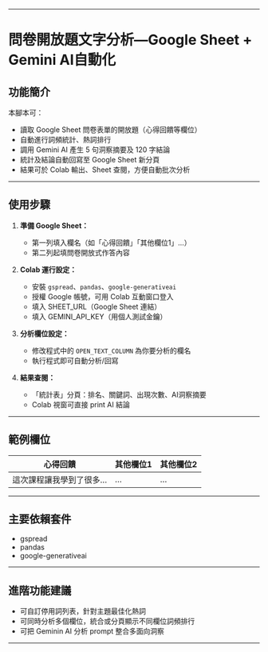 
***

# 問卷開放題文字分析—Google Sheet + Gemini AI自動化

## 功能簡介

本腳本可：
- 讀取 Google Sheet 問卷表單的開放題（心得回饋等欄位）
- 自動進行詞頻統計、熱詞排行
- 調用 Gemini AI 產生 5 句洞察摘要及 120 字結論
- 統計及結論自動回寫至 Google Sheet 新分頁
- 結果可於 Colab 輸出、Sheet 查閱，方便自動批次分析

***

## 使用步驟

1. **準備 Google Sheet：**
   - 第一列填入欄名（如「心得回饋」「其他欄位1」…）
   - 第二列起填問卷開放式作答內容

2. **Colab 運行設定：**
   - 安裝 `gspread`、`pandas`、`google-generativeai`
   - 授權 Google 帳號，可用 Colab 互動窗口登入
   - 填入 SHEET_URL（Google Sheet 連結）
   - 填入 GEMINI_API_KEY（用個人測試金鑰）

3. **分析欄位設定：**
   - 修改程式中的 `OPEN_TEXT_COLUMN` 為你要分析的欄名
   - 執行程式即可自動分析/回寫

4. **結果查閱：**
   - 「統計表」分頁：排名、關鍵詞、出現次數、AI洞察摘要
   - Colab 視窗可直接 print AI 結論

***

## 範例欄位

| 心得回饋      | 其他欄位1 | 其他欄位2 |
|---------------|----------|----------|
| 這次課程讓我學到了很多… | …        | …        |

***

## 主要依賴套件

- gspread
- pandas
- google-generativeai

***

## 進階功能建議

- 可自訂停用詞列表，針對主題最佳化熱詞
- 可同時分析多個欄位，統合或分頁顯示不同欄位詞頻排行
- 可把 Geminin AI 分析 prompt 整合多面向洞察

***

